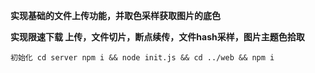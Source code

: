 **实现基础的文件上传功能，并取色采样获取图片的底色**

**实现限速下载 上传，文件切片，断点续传，文件hash采样，图片主题色拾取**

`初始化 cd server npm i && node init.js && cd ../web && npm i`

